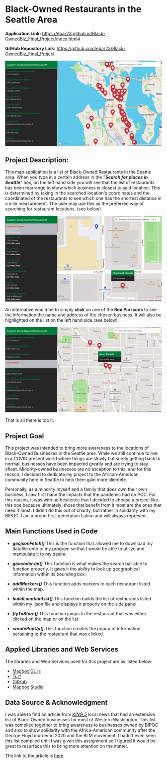# Black-Owned Restaurants in the Seattle Area

**Application Link:** https://ebar23.github.io/Black-OwnedBiz_Final_Project/index.html#

**GitHub Repository Link:** https://github.com/ebar23/Black-OwnedBiz_Final_Project


![App Screenshot](img/overall.png)

## **Project Description:**

This map application is a list of Black-Owned Restaurants in the Seattle area. When you type in a certain address in the "***Search for places in Seattle***" box, on the left hand side you will see that the list of restaurants has been rearrange to show which business is closest to said location. This is determined by taking in the searched location's coordinates and the coordinated of the restaurants to see which one has the shortest distance in a mile measurement. The user may use this as the preferred way of searching for restaurant locations. (see below)

![App Screenshot](img/distance.png)

An alternative would be to simply **click** on one of the **Red Pin Icons** to see the information the name and address of the chosen business. It will also be highlighted on the list on the left hand side.(see below)

![App Screenshot](img/listcloseup.png)

That is all there is too it.

## **Project Goal**

This project was intended to bring more awareness to the locations of Black-Owned Businesses in the Seattle area. While we still continue to live in a COVID present world where things are slowly but surely getting back to normal, businesses have been impacted greatly and are trying to stay afloat. Minority-owned businesses are no exception to this, and for this reason, I decided to dedicate my project to the African-American community here in Seattle to help them gain more clientele.

Personally, as a minority myself and a family that does own their own business, I saw first hand the impacts that the pandemic had on POC. For this reason, it was with no hesitence that I decided to choose a project like this one because ultimately, those that benefit from it most are the ones that need it most. I didn't do this out of charity, but rather in solidarity with my BIPOC. I am a proud first-generation Latino and will always represent.

## **Main Functions Used in Code**

- ***geojsonFetch()*** This is the function that allowed me to download my datafile onto to my program so that I would be able to utilize and manipulate it to my desire.

- ***geocoder.on()*** This function is what makes the search bar able to function properly. It gives it the ability to look up geographical information within its bounding box.

- ***addMarkers()*** This function adds markers to each restaurant listed within the map.

- ***buildLocationList()*** This function builds the list of restaurants listed within my .json file and displays it properly on the side panel.

- ***flyToStore()*** This function jumps to the restaurant that was either clicked on the map or on the list.

- ***createPopUp()*** This function creates the popup of information pertaining to the restaurant that was clicked.

## **Applied Libraries and Web Services**

The libraries and Web Services used for this project are as listed below:
- [Mapbox GL js](https://www.mapbox.com/)
- [Turf](https://turfjs.org/)
- [GitHub](https://github.com/)
- [Mapbox Studio](https://studio.mapbox.com/)

## **Data Source & Acknowledgment**

I was able to find an article from [*KING 5*](https://www.king5.com/article/news/community/support-black-owned-shops-restaurants-washington-state/281-f79ce92a-4ef0-4036-ae89-86504ee2fee7) local news that had an extensive list of Black-Owned businesses for most of Western Washington. This list was compiled together to bring awareness to businesses owned by BIPOC and also to show solidarity with the Africa-American community after the George Floyd murder in 2020 and the BLM movement. I hadn't even seen this list compiled until I was given this assignment so I figured it would be great to resurface this to bring more attention on the matter.

The link to the article is [here](https://www.king5.com/article/news/community/support-black-owned-shops-restaurants-washington-state/281-f79ce92a-4ef0-4036-ae89-86504ee2fee7).
